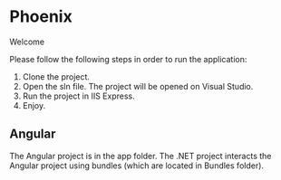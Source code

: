 # Phoenix

Welcome

Please follow the following steps in order to run the application:
1. Clone the project.
2. Open the sln file. The project will be opened on Visual Studio.
3. Run the project in IIS Express.
4. Enjoy.

## Angular
The Angular project is in the app folder.
The .NET project interacts the Angular project using bundles (which are located in Bundles folder).
